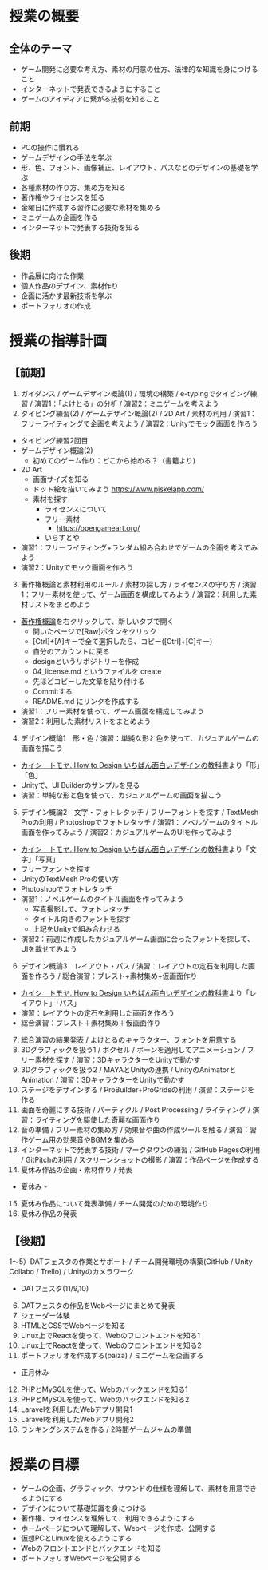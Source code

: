 #	授業の概要

## 全体のテーマ
- ゲーム開発に必要な考え方、素材の用意の仕方、法律的な知識を身につけること
- インターネットで発表できるようにすること
- ゲームのアイディアに繋がる技術を知ること

## 前期
- PCの操作に慣れる
- ゲームデザインの手法を学ぶ
- 形、色、フォント、画像補正、レイアウト、パスなどのデザインの基礎を学ぶ
- 各種素材の作り方、集め方を知る
- 著作権やライセンスを知る
- 金曜日に作成する習作に必要な素材を集める
- ミニゲームの企画を作る
- インターネットで発表する技術を知る

## 後期
- 作品展に向けた作業
- 個人作品のデザイン、素材作り
- 企画に活かす最新技術を学ぶ
- ポートフォリオの作成

#	授業の指導計画
## 【前期】
1) ガイダンス / ゲームデザイン概論(1) / 環境の構築 / e-typingでタイピング練習 / 演習1：「よけとる」の分析 / 演習2：ミニゲームを考えよう
2) タイピング練習(2) / ゲームデザイン概論(2) / 2D Art / 素材の利用 / 演習1：フリーライティングで企画を考えよう / 演習2：Unityでモック画面を作ろう

- タイピング練習2回目
- ゲームデザイン概論(2)
  - 初めてのゲーム作り：どこから始める？（書籍より)
- 2D Art
  - 画面サイズを知る
  - ドット絵を描いてみよう https://www.piskelapp.com/
  - 素材を探す
    - ライセンスについて
    - フリー素材
      - https://opengameart.org/
    - いらすとや
- 演習1：フリーライティング+ランダム組み合わせでゲームの企画を考えてみよう
- 演習2：Unityでモック画面を作ろう

3) 著作権概論と素材利用のルール / 素材の探し方 / ライセンスの守り方 / 演習1：フリー素材を使って、ゲーム画面を構成してみよう / 演習2：利用した素材リストをまとめよう

- [著作権概論](https://github.com/dat17/design/blob/master/docs/04_license.md)を右クリックして、新しいタブで開く
  - 開いたページで[Raw]ボタンをクリック
  - [Ctrl]+[A]キーで全て選択したら、コピー([Ctrl]+[C]キー)
  - 自分のアカウントに戻る
  - designというリポジトリーを作成
  - 04_license.md というファイルを create
  - 先ほどコピーした文章を貼り付ける
  - Commitする
  - README.md にリンクを作成する
- 演習1：フリー素材を使って、ゲーム画面を構成してみよう
- 演習2：利用した素材リストをまとめよう

4) デザイン概論1　形・色 / 演習：単純な形と色を使って、カジュアルゲームの画面を描こう

- [カイシ　トモヤ. How to Design いちばん面白いデザインの教科書](https://www.amazon.co.jp/dp/4844364081/ref=cm_sw_r_tw_dp_U_x_7tl1Ab2YCAZPK)より「形」「色」
- Unityで、UI Builderのサンプルを見る
- 演習：単純な形と色を使って、カジュアルゲームの画面を描こう

5) デザイン概論2　文字・フォトレタッチ / フリーフォントを探す / TextMesh Proの利用 / Photoshopでフォトレタッチ / 演習1：ノベルゲームのタイトル画面を作ってみよう / 演習2：カジュアルゲームのUIを作ってみよう

- [カイシ　トモヤ. How to Design いちばん面白いデザインの教科書](https://www.amazon.co.jp/dp/4844364081/ref=cm_sw_r_tw_dp_U_x_7tl1Ab2YCAZPK)より「文字」「写真」
- フリーフォントを探す
- UnityのTextMesh Proの使い方
- Photoshopでフォトレタッチ
- 演習1：ノベルゲームのタイトル画面を作ってみよう
  - 写真撮影して、フォトレタッチ
  - タイトル向きのフォントを探す
  - 上記をUnityで組み合わせる
- 演習2：前週に作成したカジュアルゲーム画面に合ったフォントを探して、UIを載せてみよう

6) デザイン概論3　レイアウト・パス / 演習：レイアウトの定石を利用した画面を作ろう / 総合演習：ブレスト+素材集め+仮画面作り

- [カイシ　トモヤ. How to Design いちばん面白いデザインの教科書](https://www.amazon.co.jp/dp/4844364081/ref=cm_sw_r_tw_dp_U_x_7tl1Ab2YCAZPK)より「レイアウト」「パス」
- 演習：レイアウトの定石を利用した画面を作ろう
- 総合演習：ブレスト＋素材集め＋仮画面作り

7) 総合演習の結果発表 / よけとるのキャラクター、フォントを用意する
8) 3Dグラフィックを扱う1 / ボクセル / ボーンを適用してアニメーション / フリー素材を探す / 演習：3DキャラクターをUnityで動かす
9) 3Dグラフィックを扱う2 / MAYAとUnityの連携 / UnityのAnimatorとAnimation / 演習：3DキャラクターをUnityで動かす
10) ステージをデザインする / ProBuilder+ProGridsの利用 / 演習：ステージを作る
11) 画面を奇麗にする技術 / パーティクル / Post Processing / ライティング / 演習：ライティングを駆使した奇麗な画面作り
12) 音の準備 / フリー素材の集め方 / 効果音や曲の作成ツールを触る / 演習：習作ゲーム用の効果音やBGMを集める
13) インターネットで発表する技術 / マークダウンの練習 / GitHub Pagesの利用 / GitPitchの利用 / スクリーンショットの撮影 / 演習：作品ページを作成する
14) 夏休み作品の企画・素材作り / 発表

- 夏休み -

15) 夏休み作品について発表準備 / チーム開発のための環境作り
16) 夏休み作品の発表

## 【後期】
1～5）DATフェスタの作業とサポート / チーム開発環境の構築(GitHub / Unity Collabo / Trello) / Unityのカメラワーク

- DATフェスタ(11/9,10)

6) DATフェスタの作品をWebページにまとめて発表
7) シェーダー体験
8) HTMLとCSSでWebページを知る
9) Linux上でReactを使って、Webのフロントエンドを知る1
10) Linux上でReactを使って、Webのフロントエンドを知る2
11) ポートフォリオを作成する(paiza) / ミニゲームを企画する

- 正月休み

12) PHPとMySQLを使って、Webのバックエンドを知る1
13) PHPとMySQLを使って、Webのバックエンドを知る2
14) Laravelを利用したWebアプリ開発1
15) Laravelを利用したWebアプリ開発2
16) ランキングシステムを作る / 2時間ゲームジャムの準備


# 授業の目標
- ゲームの企画、グラフィック、サウンドの仕様を理解して、素材を用意できるようにする
- デザインについて基礎知識を身につける
- 著作権、ライセンスを理解して、利用できるようにする
- ホームページについて理解して、Webページを作成、公開する
- 仮想PCとLinuxを使えるようにする
- Webのフロントエンドとバックエンドを知る
- ポートフォリオWebページを公開する
